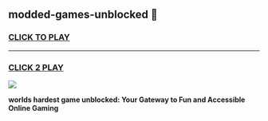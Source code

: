 
## modded-games-unblocked 👋
<h3>
<a href="https://premium.freeplayer.one?title=modded-games-unblocked&ref=14F">CLICK TO PLAY</a></h3>
<hr>

<h3>
<a href="https://premium.freeplayer.one?title=modded-games-unblocked&ref=14F">CLICK 2 PLAY</a>
  
</h3>

<a href="https://premium.freeplayer.one?title=modded-games-unblocked&ref=12F/"><img src="https://clearcache.store/games.png"></a>


**worlds hardest game unblocked: Your Gateway to Fun and Accessible Online Gaming**
